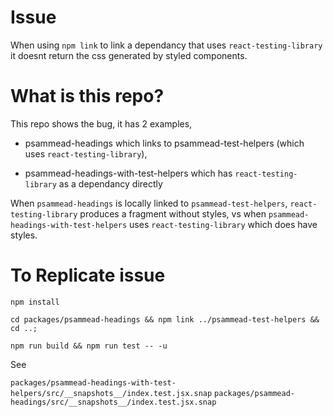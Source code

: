 # Issue

When using `npm link` to link a dependancy that uses `react-testing-library` it doesnt return the css generated by styled components.

# What is this repo?

This repo shows the bug, it has 2 examples, 

- psammead-headings which links to psammead-test-helpers (which uses `react-testing-library`),

- psammead-headings-with-test-helpers which has `react-testing-library` as a dependancy directly


When `psammead-headings` is locally linked to `psammead-test-helpers`, `react-testing-library` produces a fragment without styles, vs when `psammead-headings-with-test-helpers` uses `react-testing-library` which does have styles.


# To Replicate issue


```
npm install
```

```
cd packages/psammead-headings && npm link ../psammead-test-helpers && cd ..;
```

```
npm run build && npm run test -- -u
```

See 

`packages/psammead-headings-with-test-helpers/src/__snapshots__/index.test.jsx.snap`
`packages/psammead-headings/src/__snapshots__/index.test.jsx.snap`